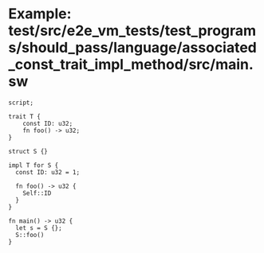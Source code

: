 # Example: test/src/e2e_vm_tests/test_programs/should_pass/language/associated_const_trait_impl_method/src/main.sw

```sway
script;

trait T {
    const ID: u32;
    fn foo() -> u32;
}

struct S {}

impl T for S {
  const ID: u32 = 1;

  fn foo() -> u32 {
    Self::ID
  }
}

fn main() -> u32 {
  let s = S {};
  S::foo()
}

```
